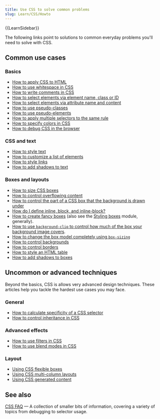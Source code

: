 ```yaml
---
title: Use CSS to solve common problems
slug: Learn/CSS/Howto
---
```

{{LearnSidebar}}

The following links point to solutions to common everyday problems you'll need to solve with CSS.

## Common use cases

### Basics

- [How to apply CSS to HTML](/en-US/Learn/CSS/Introduction_to_CSS/How_CSS_works#How_to_apply_your_CSS_to_your_HTML)
- [How to use whitespace in CSS](/en-US/Learn/CSS/Introduction_to_CSS/Syntax#White_space)
- [How to write comments in CSS](/en-US/Learn/CSS/Introduction_to_CSS/Syntax#Comments)
- [How to select elements via element name, class or ID](/en-US/Learn/CSS/Introduction_to_CSS/Selectors#Simple_selectors)
- [How to select elements via attribute name and content](/en-US/Learn/CSS/Introduction_to_CSS/Selectors#Attribute_selectors)
- [How to use pseudo-classes](/en-US/Learn/CSS/Introduction_to_CSS/Selectors#Pseudo-classes)
- [How to use pseudo-elements](/en-US/Learn/CSS/Introduction_to_CSS/Selectors#Pseudo-elements)
- [How to apply multiple selectors to the same rule](/en-US/Learn/CSS/Introduction_to_CSS/Selectors#Multiple_selectors_on_one_rule)
- [How to specify colors in CSS](/en-US/Learn/CSS/Introduction_to_CSS/Values_and_units#Colors)
- [How to debug CSS in the browser](/en-US/Learn/CSS/Introduction_to_CSS/Debugging_CSS#Inspecting_the_DOM_and_CSS)

### CSS and text

- [How to style text](/pt-BR/docs/Learn/CSS/Styling_text/Fundamentals)
- [How to customize a list of elements](/pt-BR/docs/Learn/CSS/Styling_text/Styling_lists)
- [How to style links](/en-US/Learn/CSS/Styling_text/Styling_links)
- [How to add shadows to text](/en-US/Learn/CSS/Styling_text/Fundamentals#Text_drop_shadows)

### Boxes and layouts

- [How to size CSS boxes](/en-US/Learn/CSS/Introduction_to_CSS/Box_model#Box_properties)
- [How to control overflowing content](/en-US/Learn/CSS/Introduction_to_CSS/Box_model#Overflow)
- [How to control the part of a CSS box that the background is drawn under](/en-US/Learn/CSS/Introduction_to_CSS/Box_model#Background_clip)
- [How do I define inline, block, and inline-block?](/en-US/Learn/CSS/Introduction_to_CSS/Box_model#Types_of_CSS_boxes)
- [How to create fancy boxes](/pt-BR/docs/Learn/CSS/Howto/create_fancy_boxes) (also see the [Styling boxes](/pt-BR/docs/Learn/CSS/Styling_boxes) module, generally).
- [How to use `background-clip` to control how much of the box your background image covers](/en-US/Learn/CSS/Introduction_to_CSS/Box_model#Background_clip).
- [How to change the box model completely using `box-sizing`](/en-US/Learn/CSS/Styling_boxes/Box_model_recap#Changing_the_box_model_completely)
- [How to control backgrounds](/en-US/Learn/CSS/Styling_boxes/Backgrounds)
- [How to control borders](/en-US/Learn/CSS/Styling_boxes/Borders)
- [How to style an HTML table](/en-US/Learn/CSS/Styling_boxes/Styling_tables)
- [How to add shadows to boxes](/en-US/Learn/CSS/Styling_boxes/Advanced_box_effects#Box_shadows)

## Uncommon or advanced techniques

Beyond the basics, CSS is allows very advanced design techniques. These articles help you tackle the hardest use cases you may face.

### General

- [How to calculate specificity of a CSS selector](/en-US/Learn/CSS/Introduction_to_CSS/Cascade_and_inheritance#Specificity)
- [How to control inheritance in CSS](/en-US/Learn/CSS/Introduction_to_CSS/Cascade_and_inheritance#Controlling_inheritance)

### Advanced effects

- [How to use filters in CSS](/en-US/Learn/CSS/Styling_boxes/Advanced_box_effects#Filters)
- [How to use blend modes in CSS](/en-US/Learn/CSS/Styling_boxes/Advanced_box_effects#Blend_modes)

### Layout

- [Using CSS flexible boxes](/pt-BR/docs/Web/Guide/CSS/Flexible_boxes)
- [Using CSS multi-column layouts](/pt-BR/docs/Web/Guide/CSS/Using_multi-column_layouts)
- [Using CSS generated content](/pt-BR/docs/Web/Guide/CSS/Getting_started/Content)

## See also

[CSS FAQ](/pt-BR/docs/Learn/CSS/Howto/CSS_FAQ) — A collection of smaller bits of information, covering a variety of topics from debugging to selector usage.
